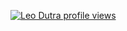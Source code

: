 
[![Leo Dutra profile views](https://u8views.com/api/v1/github/profiles/444344/views/day-week-month-total-count.svg)](https://u8views.com/github/leodutra)
